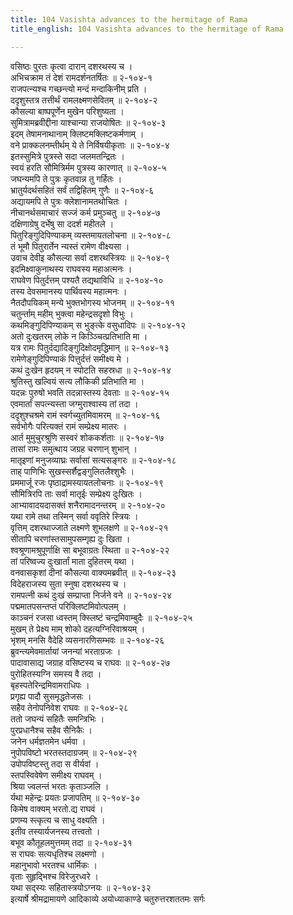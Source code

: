 ```yaml
---
title: 104 Vasishta advances to the hermitage of Rama
title_english: 104 Vasishta advances to the hermitage of Rama

---
```

<div class="audioEmbed"  caption="श्रीराम-हरिसीताराममूर्ति-घनपाठिभ्यां वचनम्" src="https://archive.org/download/Ramayana-recitation-Sriram-harisItArAmamUrti-Ghanapaati-v2/Kanda_2/Kanda_2_AYK-104-Rama_Kousalya_Deenam_Sambhashanam_.mp3"></div>

वसिष्ठः पुरतः कृत्वा दारान् दशरथस्य च ।  
अभिचक्राम तं देशं रामदर्शनतर्षितः ॥ २-१०४-१  
राजपत्न्यश्च गच्छन्त्यो मन्दं मन्दाकिनीम् प्रति ।  
ददृशुस्तत्र तत्तीर्थं रामलक्ष्मणसेवितम् ॥ २-१०४-२  
कौसल्या बाष्पपूर्णेन मुखेन परिशुष्यता ।  
सुमित्रामब्रवीद्दीना याश्चान्या राजयोषितः ॥ २-१०४-३  
इदम् तेषामनाथानाम् क्लिष्टमक्लिष्टकर्मणाम् ।  
वने प्राक्कलनम्तीर्थम् ये ते निर्विषयीकृताः ॥ २-१०४-४  
इतस्सुमित्रे पुत्रस्ते सदा जलमतन्द्रितः ।  
स्वयं हरति सौमित्रिर्मम पुत्रस्य कारणात् ॥ २-१०४-५  
जघन्यमपि ते पुत्रः कृतवान्न तु गर्हितः ।  
भ्रातुर्यदर्थसहितं सर्वं तद्विहितम् गुणैः ॥ २-१०४-६  
अद्यायमपि ते पुत्रः क्लेशानामतथोचितः ।  
नीचानर्थसमाचारं सज्जं कर्म प्रमुञ्चतु ॥ २-१०४-७  
दक्षिणाग्रेषु दर्भेषु सा ददर्श महीतले ।  
पितुरिङ्गुदिपिण्याकम् व्यस्तमायतलोचना ॥ २-१०४-८  
तं भूमौ पितुरार्तेन न्यस्तं रामेण वीक्ष्यसा ।  
उवाच देवीइ कौसल्या सर्वा दशरथस्त्रियः ॥ २-१०४-९  
इदमिक्ष्वाकुनाथस्य राघवस्य महाअत्मनः ।  
राघवेण पितुर्दत्तम् पश्यतै तद्यथाविधि ॥ २-१०४-१०  
तस्य देवसमानस्य पार्थिवस्य महात्मनः ।  
नैतदौपयिकम् मन्ये भुक्तभोगस्य भोजनम् ॥ २-१०४-११  
चतुर्न्ताम् महीम् भुक्त्वा महेन्द्रसदृशो विभुः ।  
कथमिङ्गुदिपिण्याकम् स भुङ्त्के वसुधादिपः ॥ २-१०४-१२  
अतो दुःखतरम् लोके न किञ्ञ्चित्प्रतिभाति मा ।  
यत्र रामः पितुर्दद्यादिङ्गुदिक्षोदमृद्धिमान् ॥ २-१०४-१३  
रामेणेङ्गुदिपिण्याकं पित्तुर्दत्तं समीक्ष्य मे ।  
कथं दुःखेन हृदयम् न स्पोटति सहस्रधा ॥ २-१०४-१४  
श्रुतिस्तु खल्वियं सत्य लौकिकी प्रतिभाति मा ।  
यदन्नः पुरुषो भवति तदन्नास्तस्य देवताः ॥ २-१०४-१५  
एवमार्तां सपत्न्यस्ता जग्मुराश्वास्य तां तदा ।  
ददृशुश्चश्रमे रामं स्वर्गच्युतमिवामरम् ॥ २-१०४-१६  
सर्वभोगैः परित्यक्तं रामं सम्प्रेक्ष्य मातरः ।  
आर्त मुमुचुरश्रुणि सस्वरं शोककर्शताः ॥ २-१०४-१७  
तासां रामः समुत्थाय जग्रह चरणान् शुभान् ।  
मातृइणां मनुजव्याघ्रः सर्वासां सत्यसङ्गरः ॥ २-१०४-१८  
ताह् पाणिभिः सुखस्सर्शैद्वङ्गुलितलैश्शुभैः ।  
प्रममार्जू रजः पृष्ठाद्रामस्यायतलोचनाः ॥ २-१०४-१९  
सौमित्रिरपि ताः सर्वा मातृईः सम्प्रेक्ष्य दुःखितः ।  
आभ्यावादयदासक्तं शनैरामादनन्तरम् ॥ २-१०४-२०  
यथा रामे तथा तस्मिन् सर्वा ववृतिरे स्त्रियः ।  
वृत्तिम् दशरथाज्जाते लक्ष्मणे शुभलक्षणे ॥ २-१०४-२१  
सीतापि चरणांस्तसामुपसम्गृह्य दुः खिता ।  
श्वश्रूणामश्रुपूर्णाक्षि सा बभूवाग्रतः स्थिता ॥ २-१०४-२२  
तां परिष्वज्य दुःखार्तां माता दुहितरम् यथा ।  
वनवासकृशां दीनां कौसल्या वाक्यमब्रवीत् ॥ २-१०४-२३  
विदेहराजस्य सुता स्नुषा दशरथस्य च ।  
रामपत्नी कथं दुःखं सम्प्राप्ता निर्जने वने ॥ २-१०४-२४  
पद्ममातपसन्तप्तं परिक्लिष्टमिवोत्पलम् ।  
काञ्चनं रजसा ध्वस्तम् क्स्लिष्टं चन्द्रमिवाम्बुदैः ॥ २-१०४-२५  
मुखम् ते प्रेक्ष्य माम् शोको दहत्यग्निरिवाश्रयम् ।  
भृशम् मनसि वैदेहि व्यसनारणिसम्भवः ॥ २-१०४-२६  
ब्रुवन्त्यमेवमार्तायां जनन्यां भरताग्रजः ।  
पादावासाद्य जग्राह वसिष्टस्य च राघवः ॥ २-१०४-२७  
पुरोहितस्यग्नि समस्य वै तदा ।  
बृहस्पतेरिन्द्रमिवामराधिपः ।  
प्रगृह्य पादौ सुसमृद्धतेजसः ।  
सहैव तेनोपनिवेश राघवः ॥ २-१०४-२८  
ततो जघन्यं सहितैः समन्त्रिभिः ।  
पुरप्रधानैश्च सहैव सैनिकैः ।  
जनेन धर्मज्ञतमेन धर्मवा ।  
नुपोपविष्टो भरतस्तदाग्रजम् ॥ २-१०४-२९  
उपोपविष्टस्तु तदा स वीर्यवां ।  
स्तपस्विवेषेण समीक्ष्य राघवम् ।  
श्रिया ज्वलन्तं भरतः कृताञ्जलि ।  
र्यथा महेन्द्रः प्रयतः प्रजापतिम् ॥ २-१०४-३०  
किमेष वाक्यम् भरतो.द्य राघवं ।  
प्रणम्य स्त्कृत्य च साधु वक्ष्यति ।  
इतीव तस्यार्यजनस्य तत्त्वतो ।  
बभूव कौतूहलमुत्तमम् तदा ॥ २-१०४-३१  
स राघवः सत्यधृतिश्च लक्ष्मणो ।  
महानुभावो भरतश्च धार्मिकः ।  
वृताः सुहृद्भिश्च विरेजुरध्वरे ।  
यथा सद्स्यः सहितास्त्रयोऽग्नयः ॥ २-१०४-३२  
इत्यार्षे श्रीमद्रामायणे आदिकाव्ये अयोध्याकाण्डे चतुरुत्तरशततमः सर्गः